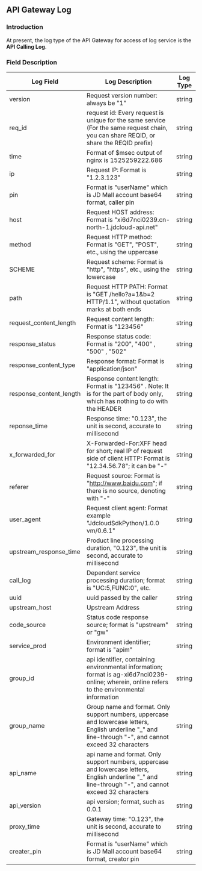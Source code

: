 ## API Gateway Log
### Introduction
At present, the log type of the API Gateway for access of log service is the **API Calling Log**.

### Field Description
Log Field | Log Description | Log Type
-- | -- | --
version | Request version number: always be "1" | string
req_id | request id: Every request is unique for the same service (For the same request chain, you can share REQID, or share the REQID prefix) | string
time | Format of $msec output of nginx is 1525259222.686 | string
ip | Request IP: Format is "1.2.3.123" | string
pin | Format is "userName" which is JD Mall account base64 format, caller pin | string
host | Request HOST address: Format is "xi6d7nci0239.cn-north-1.jdcloud-api.net" | string
method | Request HTTP method: Format is "GET", "POST", etc., using the uppercase | string
SCHEME | Request scheme: Format is "http", "https", etc., using the lowercase | string
path | Request HTTP PATH: Format is "GET /hello?a=1&b=2 HTTP/1.1", without quotation marks at both ends  | string
request_content_length | Request content length: Format is  "123456" | string
response_status | Response status code: Format is "200", "400" , "500" , "502" |string
response_content_type | Response format: Format is "application/json" | string
response_content_length | Response content length: Format is "123456" . Note: It is for the part of body only, which has nothing to do with the HEADER | string
reponse_time | Response time: "0.123", the unit is second, accurate to millisecond | string
x_forwarded_for | X-Forwarded-For:XFF head for short; real IP of request side of client HTTP: Format is "12.34.56.78"; it can be "-" | string
referer | Request source: Format is "http://www.baidu.com"; if there is no source, denoting with "-" | string
user_agent | Request client agent: Format example "JdcloudSdkPython/1.0.0 vm/0.6.1" | string
upstream_response_time | Product line processing duration, "0.123",  the unit is second, accurate to millisecond | string
call_log | Dependent service processing duration; format is "UC:5,FUNC:0", etc. | string
uuid |  uuid passed by the caller | string
upstream_host | Upstream Address | string
code_source | Status code response source; format is "upstream" or "gw" | string
service_prod | Environment identifier; format is "apim" | string
group_id | api identifier, containing environmental information; format is ag-xi6d7nci0239-online; wherein, online refers to the environmental information | string
group_name | Group name and format. Only support numbers, uppercase and lowercase letters, English underline "_" and line-through "-", and cannot exceed 32 characters | string
api_name | api name and format. Only support numbers, uppercase and lowercase letters, English underline "_" and line-through "-", and cannot exceed 32 characters | string
api_version | api version; format, such as 0.0.1 | string
proxy_time | Gateway time: "0.123", the unit is second, accurate to millisecond | string
creater_pin | Format is "userName" which is JD Mall account base64 format, creator pin | string
